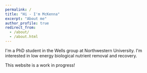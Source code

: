 ```yaml
---
permalink: /
title: "Hi - I'm McKenna"
excerpt: "About me"
author_profile: true
redirect_from:
  - /about/
  - /about.html
---
```


I'm a PhD student in the Wells group at Northwestern University. I'm interested in low energy biological nutrient removal and recovery.  

This website is a work in progress!
